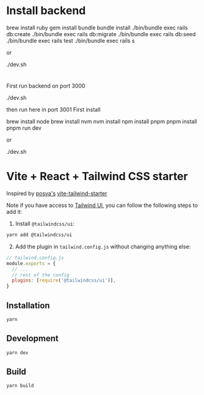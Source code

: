 # Install backend

brew install ruby
gem install bundle
bundle install
./bin/bundle exec rails db:create
./bin/bundle exec rails db:migrate
./bin/bundle exec rails db:seed
./bin/bundle exec rails test
./bin/bundle exec rails s

or

./dev.sh

#
First run backend on port 3000

./dev.sh

then run here in port 3001
First install

brew install node
brew install nvm
nvm install
npm install pnpm
pnpm install
pnpm run dev

or

./dev.sh




# Vite + React + Tailwind CSS starter

Inspired by [posva's](https://github.com/posva) [vite-tailwind-starter](https://github.com/posva/vite-tailwind-starter)

Note if you have access to [Tailwind UI](https://tailwindui.com), you can follow the following steps to add it:

1. Install `@tailwindcss/ui`:

```sh
yarn add @tailwindcss/ui
```

2. Add the plugin in `tailwind.config.js` without changing anything else:

```js
// tailwind.config.js
module.exports = {
  // ...
  // rest of the config
  plugins: [require('@tailwindcss/ui')],
}
```

## Installation

```sh
yarn
```

## Development

```sh
yarn dev
```

## Build

```sh
yarn build
```